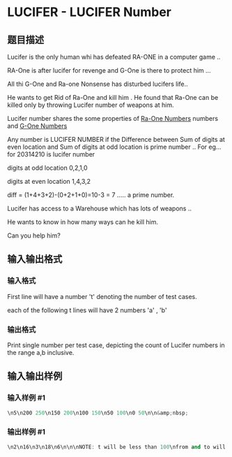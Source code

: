 # LUCIFER - LUCIFER Number

## 题目描述

Lucifer is the only human whi has defeated RA-ONE in a computer game ..

RA-One is after lucifer for revenge and G-One is there to protect him ...

All thi G-One and Ra-one Nonsense has disturbed lucifers life..

He wants to get Rid of Ra-One and kill him . He found that Ra-One can be killed only by throwing Lucifer number of weapons at him.

Lucifer number shares the some properties of [Ra-One Numbers](https://www.spoj.com/problems/RAONE/) numbers and [G-One Numbers](https://www.spoj.com/problems/GONE/)

Any number is LUCIFER NUMBER if the Difference between Sum of digits at even location and Sum of digits at odd location is prime number .. For eg... for 20314210 is lucifer number

digits at odd location 0,2,1,0

digits at even location 1,4,3,2

diff = (1+4+3+2)-(0+2+1+0)=10-3 = 7 ..... a prime number.

Lucifer has access to a Warehouse which has lots of weapons ..

He wants to know in how many ways can he kill him.

Can you help him?

## 输入输出格式

### 输入格式

First line will have a number 't' denoting the number of test cases.

each of the following t lines will have 2 numbers 'a' , 'b'

### 输出格式

Print single number per test case, depicting the count of Lucifer numbers in the range a,b inclusive.

## 输入输出样例

### 输入样例 #1

```cpp
\n5\n200 250\n150 200\n100 150\n50 100\n0 50\n\n&amp;nbsp;
```


### 输出样例 #1

```cpp
\n2\n16\n3\n18\n6\n\n\nNOTE: t will be less than 100\nfrom and to will be between 0 and 10^9 inclusive
```


